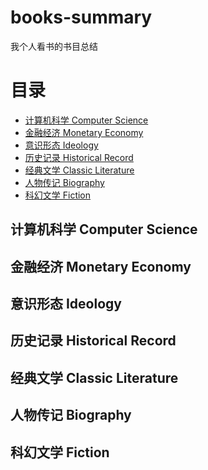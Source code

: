 # books-summary
我个人看书的书目总结


# 目录
* [计算机科学 Computer Science](https://github.com/Qiaozhi94/books-summary#%E8%AE%A1%E7%AE%97%E6%9C%BA%E7%A7%91%E5%AD%A6-computer-science)
* [金融经济 Monetary Economy]()
* [意识形态 Ideology]()
* [历史记录 Historical Record]()
* [经典文学 Classic Literature]()
* [人物传记 Biography]()
* [科幻文学 Fiction]()


## 计算机科学 Computer Science


## 金融经济 Monetary Economy


## 意识形态 Ideology


## 历史记录 Historical Record

## 经典文学 Classic Literature


## 人物传记 Biography



## 科幻文学 Fiction